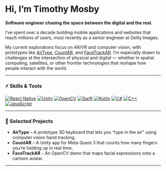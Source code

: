 # Hi, I’m Timothy Mosby  

**Software engineer chasing the space between the digital and the real.**  

I’ve spent over a decade building mobile applications and websites that reach millions of users, most recently as a senior engineer at Getty Images.  

My current explorations focus on AR/VR and computer vision, with prototypes like  [AirType](https://github.com/timmytimmytimmytime/AirType), [CountAR](), and [FaceTrackAR](https://github.com/timmytimmytimmytime/FaceMoCap). I’m especially drawn to challenges at the intersection of physical and digital — whether in spatial computing, satellites, or other frontier technologies that reshape how people interact with the world.  

---

### ⚡ Skills & Tools  

[![React Native](https://img.shields.io/badge/React%20Native-20232A?logo=react&logoColor=61DAFB)](https://reactnative.dev)
[![Unity](https://img.shields.io/badge/Unity-100000?logo=unity&logoColor=white)](https://unity.com)
[![OpenCV](https://img.shields.io/badge/OpenCV-27338e?logo=opencv&logoColor=white)](https://opencv.org)
[![Swift](https://img.shields.io/badge/Swift-FA7343?logo=swift&logoColor=white)](https://developer.apple.com/swift/)
[![Kotlin](https://img.shields.io/badge/Kotlin-0095D5?logo=kotlin&logoColor=white)](https://kotlinlang.org)
[![C#](https://img.shields.io/badge/C%23-239120?logo=c-sharp&logoColor=white)](https://learn.microsoft.com/en-us/dotnet/csharp/)
[![C++](https://img.shields.io/badge/C++-00599C?logo=cplusplus&logoColor=white)](https://isocpp.org)
[![JavaScript](https://img.shields.io/badge/JavaScript-F7DF1E?logo=javascript&logoColor=black)](https://developer.mozilla.org/en-US/docs/Web/JavaScript)


---

### 🚀 Selected Projects  
- **AirType** – A prototype 3D keyboard that lets you “type in the air” using computer vision hand tracking.  
- **CountAR** – A Unity app for Meta Quest 3 that counts how many fingers you’re holding up in real time.  
- **FaceTrackAR** – An OpenCV demo that maps facial expressions onto a cartoon avatar.  

---
